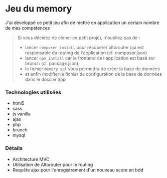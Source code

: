 # Jeu du memory

J'ai développé ce petit jeu afin de mettre en application un certain nombre de mes compétences

> Si vous décidez de cloner ce petit projet, n'oubliez pas de :
> - lancer `composer install` pour récuperer altorouter qui est responsable du routing de l'application (cf. composer.json)
> - lancer `npm install` car le frontend de l'application est basé sur brunch (cf. package.json)
> - le fichier `memory.sql` vous permettra de créer la base de données
> - et enfin modifier le fichier de configuration de la base de données dans le dossier app

### Technologies utilisées

- html5
- sass
- js vanilla
- ajax
- php
- brunch
- mysql

### Détails

- Architecture MVC
- Utilisation de Altorouter pour le routing
- Requête ajax pour l'enregistrement d'un nouveau score en bdd
